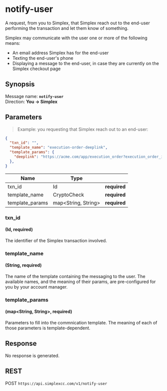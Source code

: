 # notify-user #

A request, from you to Simplex, that Simplex reach out to the end-user performing the transaction and let them know of something.

Simplex may communicate with the user one or more of the following means:

 * An email address Simplex has for the end-user
 * Texting the end-user's phone
 * Displaying a message to the end-user, in case they are currently on the Simplex checkout page

## Synopsis ##

Message name: **`notify-user`**  
Direction: **You &rarr; Simplex**

## Parameters ##

> Example: you requesting that Simplex reach out to an end-user:

```json
{
  "txn_id": "",
  "template_name": "execution-order-deeplink",
  "template_params": {
    "deeplink": "https://acme.com/app/execution_order?execution_order_id=7791528",
  },
}
```

Name            | Type                  |   |
--------------- | --------------------- | - |
txn_id          | Id                    | **required**
template_name   | CryptoCheck           | **required**
template_params | map\<String, String\> | **required**

### txn_id ###
#### (Id, **required**)

The identifier of the Simplex transaction involved.

### template_name ###
#### (String, **required**)

The name of the template containing the messaging to the user. The available names, and the meaning of their params, are pre-configured for you by your account manager.

### template_params ###
#### (map\<String, String\>, **required**)

Parameters to fill into the commnication template. The meaning of each of those parameters is template-dependent.

## Response ##

No response is generated.

## REST ##

<span class="http-verb http-post">POST</span> `https://api.simplexcc.com/v1/notify-user`

[modeline]: # ( vim: set ts=2 sw=2 expandtab wrap linebreak: )
